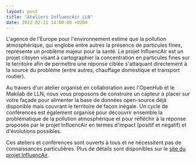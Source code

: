 ```yaml
---
layout: post
title: "Ateliers InfluencAir LLN"
date: 2022-02-21 14:00:00 +0200
---
```

L'agence de l'Europe pour l'environnement estime que la pollution atmosphérique, qui englobe entre autres la présence de particules fines, représente un problème majeur pour la santé. Le projet InfluencAir est un projet citoyen visant à cartographier la concentration en particules fines sur le territoire afin de permettre une réponse ciblée s'attaquant directement à la source du problème (entre autres, chauffage domestique et transport routier).

Au travers d'un atelier organisé en collaboration avec l'OpenHub et le Makilab de LLN, nous vous proposons de construire un capteur à placer sur votre façade pour alimenter la base de données open-source déjà disponible mais couvrant le territoire de façon inégale. Un cycle de conférences est également organisé pour découvrir ensemble la problématique de la pollution atmosphérique et pour réfléchir à la réponse proposée par le projet InfluencAir en termes d'impact (positif et négatif) et d'évolutions possibles.

Ces ateliers et conférences sont ouverts à tous et ne nécessitent pas de connaissances particulières. Plus de détails sont disponibles sur le [site du projet InfluencAir][influencair].

[influencair]: https://www.openhub.be/influencair-lln
